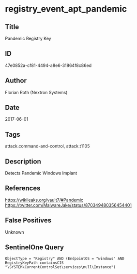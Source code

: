 # registry_event_apt_pandemic

## Title
Pandemic Registry Key

## ID
47e0852a-cf81-4494-a8e6-31864f8c86ed

## Author
Florian Roth (Nextron Systems)

## Date
2017-06-01

## Tags
attack.command-and-control, attack.t1105

## Description
Detects Pandemic Windows Implant

## References
https://wikileaks.org/vault7/#Pandemic
https://twitter.com/MalwareJake/status/870349480356454401

## False Positives
Unknown

## SentinelOne Query
```
ObjectType = "Registry" AND (EndpointOS = "windows" AND RegistryKeyPath containsCIS "\SYSTEM\CurrentControlSet\services\null\Instance")

```
